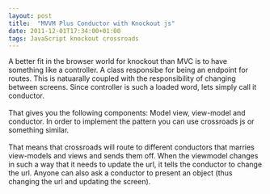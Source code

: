 ```yaml
---
layout: post
title:  "MVVM Plus Conductor with Knockout js"
date: 2011-12-01T17:34:00+01:00
tags: JavaScript knockout crossroads
---
```


A better fit in the browser world for knockout than MVC is to have something like a controller. A class responsibe for being an endpoint for routes. This is natuarally coupled with the responsibility of changing between screens. Since controller is such a loaded word, lets simply call it conductor.<br><br>
That gives you the following components: Model view, view-model and conductor. In order to implement the pattern you can use crossroads js or something similar.<br><br>
That means that crossroads will route to different conductors that marries view-models and views and sends them off. When the viewmodel changes in such a way that it needs to update the url, it tells the conductor to change the url. Anyone can also ask a conductor to present an object (thus changing the url and updating the screen).
<div style="clear: both;"></div>